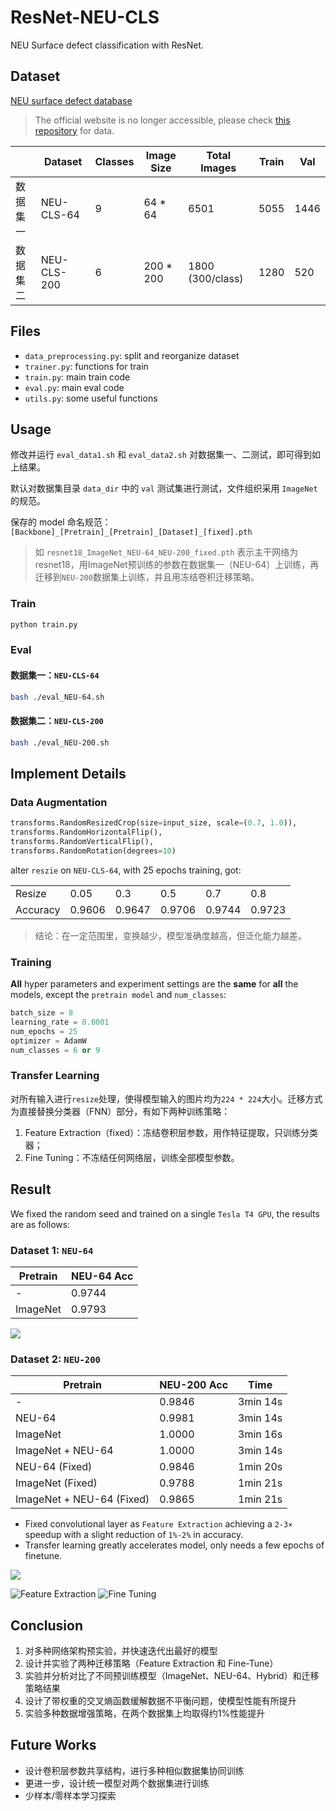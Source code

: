 # ResNet-NEU-CLS
NEU Surface defect classification with ResNet.

## Dataset
[NEU surface defect database](http://faculty.neu.edu.cn/yunhyan/NEU_surface_defect_database.html)

> The official website is no longer accessible, please check [this repository](https://github.com/abin24/Surface-Inspection-defect-detection-dataset) for data.


|          | Dataset     | Classes | Image Size | Total Images         | Train |  Val  |
|----------|-------------|---------|------------|----------------------|-------|------|
| 数据集一 | NEU-CLS-64  | 9       | 64 * 64    |   6501                 | 5055  | 1446 | 
| 数据集二 | NEU-CLS-200 | 6       | 200 * 200  |   1800 (300/class) | 1280  | 520  |

## Files

- `data_preprocessing.py`: split and reorganize dataset
- `trainer.py`: functions for train
- `train.py`: main train code
- `eval.py`: main eval code
- `utils.py`: some useful functions

## Usage

修改并运行 `eval_data1.sh` 和 `eval_data2.sh` 对数据集一、二测试，即可得到如上结果。

默认对数据集目录 `data_dir` 中的 `val` 测试集进行测试，文件组织采用 `ImageNet` 的规范。
  
保存的 model 命名规范：`[Backbone]_[Pretrain]_[Pretrain]_[Dataset]_[fixed].pth`
> 如 `resnet18_ImageNet_NEU-64_NEU-200_fixed.pth` 表示主干网络为resnet18，用ImageNet预训练的参数在数据集一（NEU-64）上训练，再迁移到`NEU-200`数据集上训练，并且用冻结卷积迁移策略。


### Train

```sh
python train.py
```

### Eval

#### 数据集一：`NEU-CLS-64`

```sh
bash ./eval_NEU-64.sh
```

#### 数据集二：`NEU-CLS-200`
```sh
bash ./eval_NEU-200.sh
```

## Implement Details

### Data Augmentation
```python
transforms.RandomResizedCrop(size=input_size, scale=(0.7, 1.0)),
transforms.RandomHorizontalFlip(),
transforms.RandomVerticalFlip(),
transforms.RandomRotation(degrees=10)
```
alter `reszie` on `NEU-CLS-64`, with 25 epochs training, got:

|          |        |        |        |        |        |
|----------|--------|--------|--------|--------|--------|
| Resize   | 0.05   | 0.3    | 0.5    | 0.7    | 0.8    |
| Accuracy | 0.9606 | 0.9647 | 0.9706 | 0.9744 | 0.9723 |

> 结论：在一定范围里，变换越少，模型准确度越高，但泛化能力越差。

### Training
**All** hyper parameters and experiment settings are the **same** for **all** the models, except the `pretrain model` and `num_classes`:

```python
batch_size = 8
learning_rate = 0.0001
num_epochs = 25
optimizer = AdamW
num_classes = 6 or 9
```
### Transfer Learning
对所有输入进行`resize`处理，使得模型输入的图片均为`224 * 224`大小。迁移方式为直接替换分类器（FNN）部分，有如下两种训练策略：

1. Feature Extraction（fixed）：冻结卷积层参数，用作特征提取，只训练分类器；
2. Fine Tuning：不冻结任何网络层，训练全部模型参数。


## Result
We fixed the random seed and trained on a single `Tesla T4 GPU`, the results are as follows:
### Dataset 1: `NEU-64`

| Pretrain | NEU-64 Acc |
|----------|------------|
| -        | 0.9744   |
| ImageNet | 0.9793   |

![](./images/data1_best.png)

### Dataset 2: `NEU-200`

| Pretrain                 | NEU-200 Acc | Time     |
|--------------------------|-------------|----------|
| -                        | 0.9846      | 3min 14s |
| NEU-64                   | 0.9981      | 3min 14s |
| ImageNet                 | 1.0000      | 3min 16s |
| ImageNet + NEU-64        | 1.0000      | 3min 14s |
| NEU-64 (Fixed)            | 0.9846      | 1min 20s |
| ImageNet (Fixed)          | 0.9788      | 1min 21s |
| ImageNet + NEU-64 (Fixed) | 0.9865      | 1min 21s |

- Fixed convolutional layer as `Feature Extraction` achieving a `2-3×` speedup with a slight reduction of `1%-2%` in accuracy.
- Transfer learning greatly accelerates model, only needs a few epochs of finetune.

![](./images/data2_best.png)

![Feature Extraction](./images/data2_fixed.png)
![Fine Tuning](./images/data2_unfixed.png)

## Conclusion
1. 对多种网络架构预实验，并快速迭代出最好的模型
2. 设计并实验了两种迁移策略（Feature Extraction 和 Fine-Tune）
3. 实验并分析对比了不同预训练模型（ImageNet、NEU-64、Hybrid）和迁移策略结果
4. 设计了带权重的交叉熵函数缓解数据不平衡问题，使模型性能有所提升
5. 实验多种数据增强策略，在两个数据集上均取得约1%性能提升


## Future Works
- 设计卷积层参数共享结构，进行多种相似数据集协同训练
- 更进一步，设计统一模型对两个数据集进行训练
- 少样本/零样本学习探索
